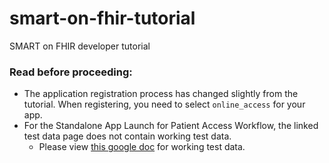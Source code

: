 # smart-on-fhir-tutorial
SMART on FHIR developer tutorial


### Read before proceeding: 
- The application registration process has changed slightly from the tutorial. When registering, you need to select `online_access` for your app.
- For the Standalone App Launch for Patient Access Workflow, the linked test data page does not contain working test data. 
  - Please view [this google doc](https://docs.google.com/document/d/10RnVyF1etl_17pyCyK96tyhUWRbrTyEcqpwzW-Z-Ybs/edit#) for working test data.

